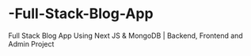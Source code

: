 # -Full-Stack-Blog-App
 Full Stack Blog App Using Next JS &amp; MongoDB | Backend, Frontend and Admin Project
